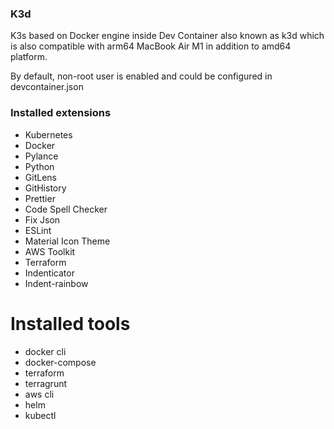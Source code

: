 ### K3d

K3s based on Docker engine inside Dev Container also known as k3d which is also compatible with arm64 MacBook Air M1 in addition to amd64 platform.

By default, non-root user is enabled and could be configured in devcontainer.json

### Installed extensions

- Kubernetes
- Docker
- Pylance
- Python
- GitLens
- GitHistory
- Prettier
- Code Spell Checker
- Fix Json
- ESLint
- Material Icon Theme
- AWS Toolkit
- Terraform
- Indenticator
- Indent-rainbow

# Installed tools

- docker cli
- docker-compose
- terraform
- terragrunt
- aws cli
- helm
- kubectl
